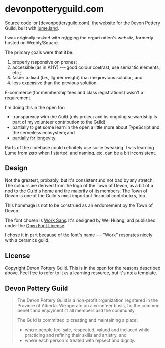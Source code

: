# devonpotteryguild.com

Source code for [devonpotteryguild.com], the website for the Devon Pottery
Guild, built with [lume.land](Lume).

I was originally tasked with rejigging the organization's website, formerly hosted on Weebly/Square.

The primary goals were that it be:

1. properly responsive on phones;
2. accessible (as in A11Y) --- good colour contrast, use semantic elements, etc.;
3. faster to load (i.e., lighter weight) that the previous solution; and
4. less expensive than the previous solution.

E-commerce (for membership fees and class registrations) wasn't a requirement.

I'm doing this in the open for:

- transparency with the Guild (this project and its ongoing stewardship is part of my volunteer contribution to the Guild);
- partially to get some learn in the open a little more about TypeScript and the serverless ecosystem; and
- [partially for longevity](https://en.wikipedia.org/wiki/Bus_factor).

Parts of the codebase could definitely use some tweaking. I was learning Lume from zero when I started, and naming, etc. can be a bit inconsistent.

## Design

Not the greatest, probably, but it's consistent and not bad by any stretch. The
colours are derived from the logo of the Town of Devon, as a bit of a nod to the
Guild's home and the majority of its members. The Town of Devon is one of the
Guild's most important financial contributors, too.

This hommage is not to be construed as an endorsement by the Town of Devon.

The font chosen is [Work Sans](https://weiweihuanghuang.github.io/Work-Sans/).
It's designed by Wei Huang, and published under the [Open Font License](https://scripts.sil.org/cms/scripts/page.php?site_id=nrsi&d=OFL).

I chose it in part because of the font's name --- "Work" resonates nicely with a ceramics guild.

## License

Copyright Devon Pottery Guild.
This is in the open for the reasons described above. Feel free to refer to it as a learning resource, but it's not a template.

## Devon Pottery Guild

>
> The Devon Pottery Guild is a non-profit organization registered in the Province of Alberta. We operate on a volunteer basis, for the common benefit and enjoyment of all members and the community.
> 
> The Guild is committed to creating and maintaining a place:
> 
> - where people feel safe, respected, valued and included while practicing and refining their skills and artistry, and
> - where each person is treated with repsect and dignity.
>
